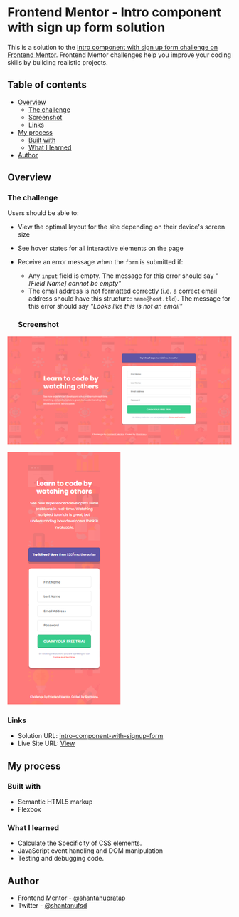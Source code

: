 # Frontend Mentor - Intro component with sign up form solution

This is a solution to the [Intro component with sign up form challenge on Frontend Mentor](https://www.frontendmentor.io/challenges/intro-component-with-signup-form-5cf91bd49edda32581d28fd1). Frontend Mentor challenges help you improve your coding skills by building realistic projects. 

## Table of contents

- [Overview](#overview)
  - [The challenge](#the-challenge)
  - [Screenshot](#screenshot)
  - [Links](#links)
- [My process](#my-process)
  - [Built with](#built-with)
  - [What I learned](#what-i-learned)
- [Author](#author)

## Overview

### The challenge

Users should be able to:

- View the optimal layout for the site depending on their device's screen size
- See hover states for all interactive elements on the page
- Receive an error message when the `form` is submitted if:
  - Any `input` field is empty. The message for this error should say *"[Field Name] cannot be empty"*
  - The email address is not formatted correctly (i.e. a correct email address should have this structure: `name@host.tld`). The message for this error should say *"Looks like this is not an email"*

  ### Screenshot

![](./screenshots/sign-up-form-screenshot-desktop.png)

![](./screenshots/sign-up-form-screenshot-mobile.png)

### Links

- Solution URL: [intro-component-with-signup-form](https://github.com/shantanufsd/frontend-mentor-challenges/tree/main/intro-component-with-signup-form)
- Live Site URL: [View](https://shantanufsd.github.io/frontend-mentor-challenges/intro-component-with-signup-form)

## My process

### Built with

- Semantic HTML5 markup
- Flexbox

### What I learned

* Calculate the Specificity of CSS elements.
* JavaScript event handling and DOM manipulation
* Testing and debugging code.

## Author

- Frontend Mentor - [@shantanupratap](https://www.frontendmentor.io/profile/shantanupratap)
- Twitter - [@shantanufsd](https://www.twitter.com/shantanufsd)

